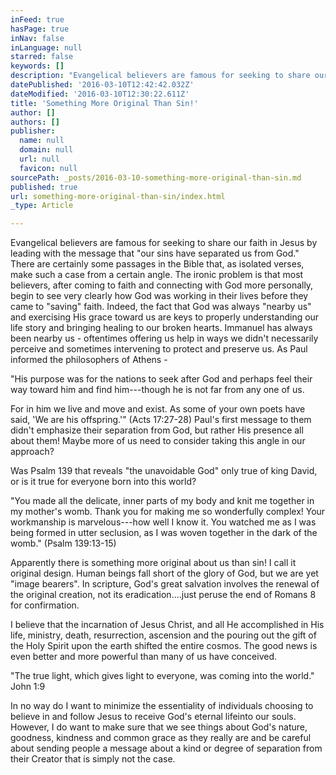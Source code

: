 ```yaml
---
inFeed: true
hasPage: true
inNav: false
inLanguage: null
starred: false
keywords: []
description: "Evangelical believers are famous for seeking to share our faith in Jesus by leading with the message that \"our sins have separated us from God.\" There are certainly some passages in the Bible that, as isolated verses, make such a case from a certain angle. The ironic problem is that most believers, after coming to faith and connecting with God more personally, begin to see very clearly how God was working in their lives\_before they came to \"saving\" faith. Indeed, the fact that God was always \"nearby us\" and exercising His grace toward us are keys to properly understanding our life story and bringing healing to our broken hearts. Immanuel has always been nearby us - oftentimes offering us help in ways we didn't necessarily perceive and sometimes intervening to protect and preserve us, As Paul informed the philosophers of Athens -"
datePublished: '2016-03-10T12:42:42.032Z'
dateModified: '2016-03-10T12:30:22.611Z'
title: 'Something More Original Than Sin!'
author: []
authors: []
publisher:
  name: null
  domain: null
  url: null
  favicon: null
sourcePath: _posts/2016-03-10-something-more-original-than-sin.md
published: true
url: something-more-original-than-sin/index.html
_type: Article

---
```

Evangelical believers are famous for seeking to share our faith in Jesus by leading with the message that "our sins have separated us from God." There are certainly some passages in the Bible that, as isolated verses, make such a case from a certain angle. The ironic problem is that most believers, after coming to faith and connecting with God more personally, begin to see very clearly how God was working in their lives before they came to "saving" faith. Indeed, the fact that God was always "nearby us" and exercising His grace toward us are keys to properly understanding our life story and bringing healing to our broken hearts. Immanuel has always been nearby us - oftentimes offering us help in ways we didn't necessarily perceive and sometimes intervening to protect and preserve us. As Paul informed the philosophers of Athens -

"His purpose was for the nations to seek after God and perhaps feel their way toward him and find him---though he is not far from any one of us.

For in him we live and move and exist. As some of your own poets have said, 'We are his offspring.'" (Acts 17:27-28) Paul's first message to them didn't emphasize their separation from God, but rather His presence all about them! Maybe more of us need to consider taking this angle in our approach?

Was Psalm 139 that reveals "the unavoidable God" only true of king David, or is it true for everyone born into this world?

"You made all the delicate, inner parts of my body and knit me together in my mother's womb. Thank you for making me so wonderfully complex! Your workmanship is marvelous---how well I know it. You watched me as I was being formed in utter seclusion, as I was woven together in the dark of the womb." (Psalm 139:13-15)

Apparently there is something more original about us than sin! I call it original design. Human beings fall short of the glory of God, but we are yet "image bearers". In scripture, God's great salvation involves the renewal of the original creation, not its eradication....just peruse the end of Romans 8 for confirmation.

I believe that the incarnation of Jesus Christ, and all He accomplished in His life, ministry, death, resurrection, ascension and the pouring out the gift of the Holy Spirit upon the earth shifted the entire cosmos. The good news is even better and more powerful than many of us have conceived.

"The true light, which gives light to everyone, was coming into the world." John 1:9

In no way do I want to minimize the essentiality of individuals choosing to believe in and follow Jesus to receive God's eternal lifeinto our souls. However, I do want to make sure that we see things about God's nature, goodness, kindness and common grace as they really are and be careful about sending people a message about a kind or degree of separation from their Creator that is simply not the case.